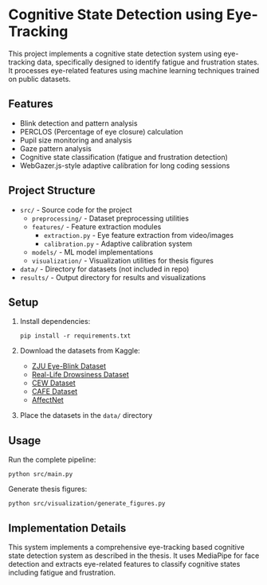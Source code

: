 # Cognitive State Detection using Eye-Tracking

This project implements a cognitive state detection system using eye-tracking data, specifically designed to identify fatigue and frustration states. It processes eye-related features using machine learning techniques trained on public datasets.

## Features

- Blink detection and pattern analysis
- PERCLOS (Percentage of eye closure) calculation
- Pupil size monitoring and analysis
- Gaze pattern analysis
- Cognitive state classification (fatigue and frustration detection)
- WebGazer.js-style adaptive calibration for long coding sessions

## Project Structure

- `src/` - Source code for the project
  - `preprocessing/` - Dataset preprocessing utilities
  - `features/` - Feature extraction modules
    - `extraction.py` - Eye feature extraction from video/images
    - `calibration.py` - Adaptive calibration system
  - `models/` - ML model implementations
  - `visualization/` - Visualization utilities for thesis figures
- `data/` - Directory for datasets (not included in repo)
- `results/` - Output directory for results and visualizations

## Setup

1. Install dependencies:
   ```
   pip install -r requirements.txt
   ```

2. Download the datasets from Kaggle:
   - [ZJU Eye-Blink Dataset](https://www.kaggle.com/datasets/vikassingh1996/zju-eyeblink-dataset)
   - [Real-Life Drowsiness Dataset](https://www.kaggle.com/datasets/ismailnasri20/real-life-drowsiness-dataset)
   - [CEW Dataset](https://www.kaggle.com/datasets/vikassingh1996/close-eye-or-open-eye)
   - [CAFE Dataset](https://www.kaggle.com/datasets/saworz/cafe-dataset)
   - [AffectNet](https://www.kaggle.com/datasets/mouadriali/affectnet-emotions-dataset)

3. Place the datasets in the `data/` directory

## Usage

Run the complete pipeline:
```
python src/main.py
```

Generate thesis figures:
```
python src/visualization/generate_figures.py
```

## Implementation Details

This system implements a comprehensive eye-tracking based cognitive state detection system as described in the thesis. It uses MediaPipe for face detection and extracts eye-related features to classify cognitive states including fatigue and frustration.
